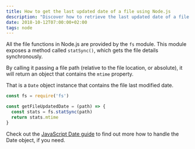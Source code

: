 ```yaml
---
title: How to get the last updated date of a file using Node.js
description: "Discover how to retrieve the last updated date of a file with Node.js"
date: 2018-10-12T07:00:00+02:00
tags: node
---
```


All the file functions in Node.js are provided by the `fs` module. This module exposes a method called `statSync()`, which gets the file details synchronously.

By calling it passing a file path (relative to the file location, or absolute), it will return an object that contains the `mtime` property.

That is a `Date` object instance that contains the file last modified date.

```js
const fs = require('fs')

const getFileUpdatedDate = (path) => {
  const stats = fs.statSync(path)
  return stats.mtime
}
```

Check out the [JavaScript Date guide](/javascript-dates/) to find out more how to handle the Date object, if you need.
